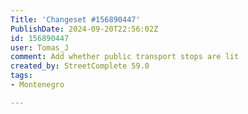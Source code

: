 ```yaml
---
Title: 'Changeset #156890447'
PublishDate: 2024-09-20T22:56:02Z
id: 156890447
user: Tomas_J
comment: Add whether public transport stops are lit
created_by: StreetComplete 59.0
tags:
- Montenegro

---
```


